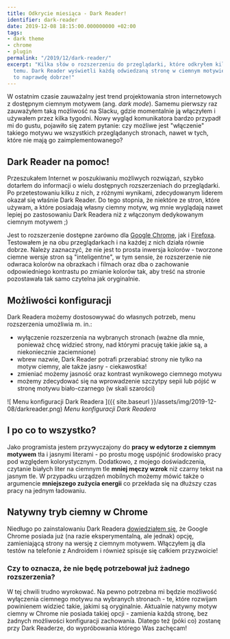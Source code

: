 ```yaml
---
title: Odkrycie miesiąca - Dark Reader!
identifier: dark-reader
date: 2019-12-08 18:15:00.000000000 +02:00
tags:
- dark theme
- chrome
- plugin
permalink: "/2019/12/dark-reader/"
excerpt: "Kilka słów o rozszerzeniu do przeglądarki, które odkryłem kilka dni
  temu. Dark Reader wyświetli każdą odwiedzaną stronę w ciemnym motywie. I robi
  to naprawdę dobrze!"
---
```


W ostatnim czasie zauważalny jest trend projektowania stron internetowych z
dostępnym ciemnym motywem (ang. *dark mode*). Samemu pierwszy raz zauważyłem
taką możliwość na Slacku, gdzie momentalnie ją włączyłem i używałem przez kilka
tygodni. Nowy wygląd komunikatora bardzo przypadł mi do gustu, pojawiło się
zatem pytanie: czy możliwe jest "włączenie" takiego motywu we wszystkich
przeglądanych stronach, nawet w tych, które nie mają go zaimplementowanego?

## Dark Reader na pomoc!

Przeszukałem Internet w poszukiwaniu możliwych rozwiązań, szybko dotarłem do
informacji o wielu dostępnych rozszerzeniach do przeglądarki. Po przetestowaniu
kilku z nich, z różnymi wynikami, zdecydowanym liderem okazał się właśnie Dark
Reader. Do tego stopnia, że niektóre ze stron, które używam, a które posiadają
własny ciemny motyw, wg mnie wyglądają nawet lepiej po zastosowaniu Dark Readera
niż z włączonym dedykowanym ciemnym motywem ;)

Jest to rozszerzenie dostępne zarówno dla
[Google Chrome](https://chrome.google.com/webstore/detail/dark-reader/eimadpbcbfnmbkopoojfekhnkhdbieeh),
jak i [Firefoxa](https://addons.mozilla.org/pl/firefox/addon/darkreader/).
Testowałem je na obu przeglądarkach i na każdej z nich działa równie dobrze.
Należy zaznaczyć, że nie jest to prosta inwersja kolorów - tworzone ciemne
wersje stron są "inteligentne", w tym sensie, że rozszerzenie nie odwraca
kolorów na obrazkach i filmach oraz dba o zachowanie odpowiedniego kontrastu po
zmianie kolorów tak, aby treść na stronie pozostawała tak samo czytelna jak
oryginalnie.

## Możliwości konfiguracji

Dark Readera możemy dostosowywać do własnych potrzeb, menu rozszerzenia
umożliwia m. in.:

- wyłączenie rozszerzenia na wybranych stronach (ważne dla mnie, ponieważ chcę
widzieć strony, nad którymi pracuję takie jakie są, a niekoniecznie zaciemnione)
- wbrew nazwie, Dark Reader potrafi przerabiać strony nie tylko na motyw ciemny,
ale także jasny - ciekawostka!
- zmieniać możemy jasność oraz kontrast wynikowego ciemnego motywu
- możemy zdecydować się na wprowadzenie szczytpy sepii lub pójść w stronę
motywu biało-czarnego (w skali szarości)

![
  Menu konfiguracji Dark Readera
]({{ site.baseurl }}/assets/img/2019-12-08/darkreader.png)
*Menu konfiguracji Dark Readera*

## I po co to wszystko?

Jako programista jestem przywyczajony do **pracy w edytorze z ciemnym motywem**
tła i jasnymi literami - po prostu mogę uspójnić środowisko pracy pod względem
kolorystycznym. Dodatkowo, z mojego doświadczenia, czytanie białych liter na
ciemnym tle **mniej męczy wzrok** niż czarny tekst na jasnym tle. W przypadku
urządzeń mobilnych możemy mówić także o argumencie
**mniejszego zużycia energii** co przekłada się na dłuższy czas pracy na jednym
ładowaniu.

## Natywny tryb ciemny w Chrome

Niedługo po zainstalowaniu Dark Readera
[dowiedziałem się](https://www.howtogeek.com/446198/how-to-force-dark-mode-on-every-website-in-google-chrome/),
że Google Chrome posiada już (na razie eksperymentalną, ale jednak) opcję,
zamieniającą strony na wersję z ciemnym motywem. Włączyłem ją dla testów na
telefonie z Androidem i również spisuje się całkiem przyzwoicie!

### Czy to oznacza, że nie będę potrzebował już żadnego rozszerzenia?

W tej chwili trudno wyrokować. Na pewno potrzebna mi będzie możliwość wyłączenia
ciemnego motywu na wybranych stronach - te, które rozwijam powinienem widzieć
takie, jakimi są oryginalnie. Aktualnie natywny motyw ciemny w Chrome nie
posiada takiej opcji - zamienia każdą stronę, bez żadnych możliwości
konfiguracji zachowania. Dlatego też (póki co) zostanę przy Dark Readerze, do
wypróbowania którego Was zachęcam!
